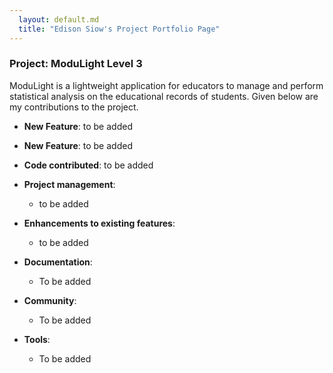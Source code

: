 ```yaml
---
  layout: default.md
  title: "Edison Siow's Project Portfolio Page"
---
```


### Project: ModuLight Level 3

ModuLight is a lightweight application for educators to manage and perform statistical analysis on the educational records of students. 
Given below are my contributions to the project.

* **New Feature**: to be added

* **New Feature**: to be added

* **Code contributed**: to be added

* **Project management**:
  * to be added

* **Enhancements to existing features**:
  * to be added

* **Documentation**:
  * To be added

* **Community**:
  * To be added

* **Tools**:
  * To be added